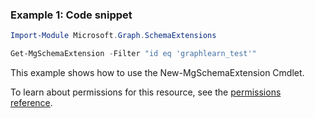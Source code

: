 ### Example 1: Code snippet

```powershellImport-Module Microsoft.Graph.SchemaExtensions

Get-MgSchemaExtension -Filter "id eq 'graphlearn_test'"
```
This example shows how to use the New-MgSchemaExtension Cmdlet.
To learn about permissions for this resource, see the [permissions reference](/graph/permissions-reference).

